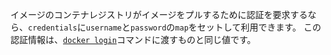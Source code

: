 イメージのコンテナレジストリがイメージをプルするために認証を要求するなら、`credentials`に`username`と`password`の`map`をセットして利用できます。 この認証情報は、[`docker login`](https://docs.docker.com/engine/reference/commandline/login/)コマンドに渡すものと同じ値です。

